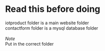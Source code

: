 # Read this before doing
iotproduct folder is a main website folder<br/>
contactform folder is a mysql database folder<br/>
<br/>
*Note* <br />
Put in the correct folder
